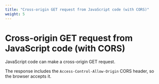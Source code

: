 ```yaml
---
title: "Cross-origin GET request from JavaScript code (with CORS)"
weight: 5
---
```


# Cross-origin GET request from JavaScript code (with CORS)

JavaScript code can make a cross-origin GET request.

The response includes the `Access-Control-Allow-Origin` CORS header, so the browser accepts it.